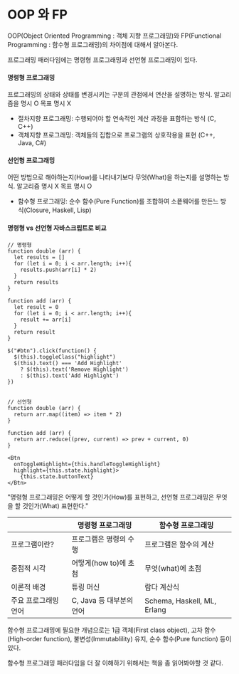 # OOP 와 FP

OOP(Object Oriented Programming : 객체 지향 프로그래밍)와 FP(Functional Programming : 함수형 프로그래밍)의 차이점에 대해서 알아본다.

프로그래밍 패러다임에는 명령형 프로그래밍과 선언형 프로그래밍이 있다.

#### 명령형 프로그래밍

프로그래밍의 상태와 상태를 변경시키는 구문의 관점에서 연산을 설명하는 방식. 알고리즘을 명시 O 목표 명시 X

- 절차지향 프로그래밍: 수행되어야 할 연속적인 계산 과정을 표함하는 방식 (C, C++)
- 객체지향 프로그래밍: 객체들의 집합으로 프로그램의 상호작용을 표현 (C++, Java, C#)

#### 선언형 프로그래밍

어떤 방법으로 해야하는지(How)를 나타내기보다 무엇(What)을 하는지를 설명하는 방식. 알고리즘 명시 X 목표 명시 O

- 함수형 프로그래밍: 순수 함수(Pure Function)를 조합하여 소픝웨어를 만든느 방식(Closure, Haskell, Lisp)

#### 명령형 vs 선언형 자바스크립트로 비교

```react
// 명령형
function double (arr) {
  let results = []
  for (let i = 0; i < arr.length; i++){
    results.push(arr[i] * 2)
  }
  return results
}

function add (arr) {
  let result = 0
  for (let i = 0; i < arr.length; i++){
    result += arr[i]
  }
  return result
}

$("#btn").click(function() {
  $(this).toggleClass("highlight")
  $(this).text() === 'Add Highlight'
    ? $(this).text('Remove Highlight')
    : $(this).text('Add Highlight')
})


// 선언형
function double (arr) {
  return arr.map((item) => item * 2)
}

function add (arr) {
  return arr.reduce((prev, current) => prev + current, 0)
}

<Btn
  onToggleHighlight={this.handleToggleHighlight}
  highlight={this.state.highlight}>
    {this.state.buttonText}
</Btn>
```

"명령형 프로그래밍은 어떻게 할 것인가(How)를 표현하고, 선언형 프로그래밍은 무엇을 할 것인가(What) 표현한다."

|                      | 명령형 프로그래밍        | 함수형 프로그래밍           |
| -------------------- | ------------------------ | --------------------------- |
| 프로그램이란?        | 프로그램은 명령의 수행   | 프로그램은 함수의 계산      |
| 중점적 시각          | 어떻게(how to)에 초첨    | 무엇(what)에 초점           |
| 이론적 배경          | 튜링 머신                | 람다 계산식                 |
| 주요 프로그래밍 언어 | C, Java 등 대부분의 언어 | Schema, Haskell, ML, Erlang |

함수형 프로그래밍에 필요한 개념으로는 1급 객체(First class object), 고차 함수(High-order function), 불변성(Immutablility) 유지, 순수 함수(Pure function) 등이 있다.

함수형 프로그래밍 패러다임을 더 잘 이해하기 위해서는 책을 좀 읽어봐야할 것 같다.

